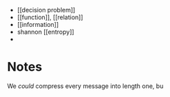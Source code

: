 
- [[decision problem]]
- [[function]], [[relation]]
- [[information]]
- shannon [[entropy]]
- 


# Notes

We *could* compress every message into length one, bu 